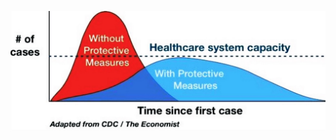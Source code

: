 ![Chart showing that proactive measures flatten the number-of-cases curve to avoid overflowing healthcare systems](/images/en/flatten-the-curve.jpg)

